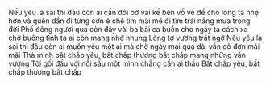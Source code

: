 Nếu yêu là sai thì đâu còn ai cần đôi bờ vai kề bên vỗ về
để cho lòng ta nhẹ hơn và quên dần đi từng cơn ê chề
tìm mãi mê đi tìm trải nắng mưa trong đời
Phố đông người qua còn đây vài ba bài ca buồn cho ngày ta cách xa
chờ buông tình ta ai còn mang nhớ nhung
Lòng tơ vương trắt ngỡ
Nếu yêu là sai
thì đâu còn ai muốn yêu một ai mà chờ ngày mai quá dài
vẫn cô đơn mãi mãi
Thà mình bất chấp yêu, bất chấp thương
bất chấp mang những vấn vương
Tôi gối đầu với nỗi sầu
một mình chẳng cần ai thấu
Bất chấp yêu, bất chấp thương
bất chấp